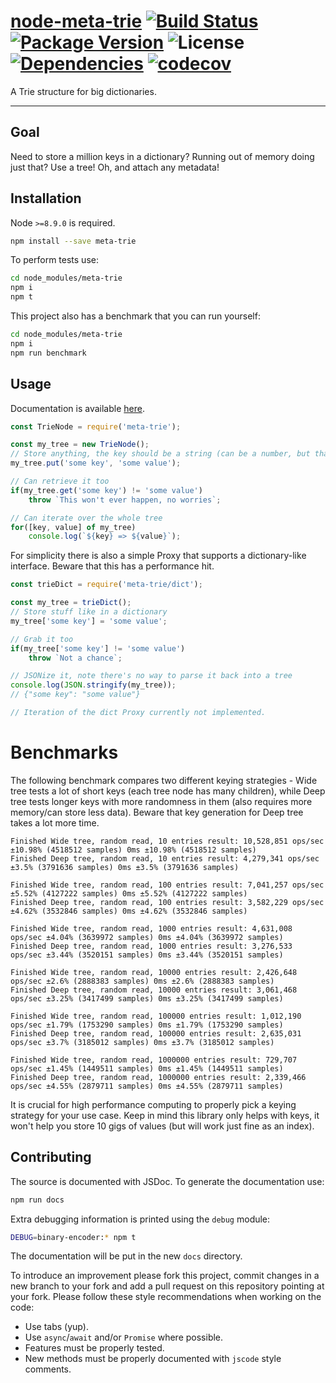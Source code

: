# [node-meta-trie](https://github.com/walasek/node-meta-trie) [![Build Status](https://img.shields.io/travis/walasek/node-meta-trie.svg?style=flat-square)](https://travis-ci.org/walasek/node-meta-trie) [![Package Version](https://img.shields.io/npm/v/meta-trie.svg?style=flat-square)](https://www.npmjs.com/walasek/node-meta-trie) ![License](https://img.shields.io/npm/l/meta-trie.svg?style=flat-square) [![Dependencies](https://david-dm.org/walasek/node-meta-trie.svg)](https://david-dm.org/walasek/node-meta-trie.svg)  [![codecov](https://codecov.io/gh/walasek/node-meta-trie/branch/master/graph/badge.svg)](https://codecov.io/gh/walasek/node-meta-trie)

A Trie structure for big dictionaries.

---

## Goal

Need to store a million keys in a dictionary? Running out of memory doing just that? Use a tree! Oh, and attach any metadata!

## Installation

Node `>=8.9.0` is required.

```bash
npm install --save meta-trie
```

To perform tests use:

```bash
cd node_modules/meta-trie
npm i
npm t
```

This project also has a benchmark that you can run yourself:

```bash
cd node_modules/meta-trie
npm i
npm run benchmark
```

## Usage

Documentation is available [here](https://walasek.github.io/node-meta-trie/).

```javascript
const TrieNode = require('meta-trie');

const my_tree = new TrieNode();
// Store anything, the key should be a string (can be a number, but that's hacky)
my_tree.put('some key', 'some value');

// Can retrieve it too
if(my_tree.get('some key') != 'some value')
	throw `This won't ever happen, no worries`;

// Can iterate over the whole tree
for([key, value] of my_tree)
	console.log(`${key} => ${value}`);
```

For simplicity there is also a simple Proxy that supports a dictionary-like interface. Beware that this has a performance hit.

```javascript
const trieDict = require('meta-trie/dict');

const my_tree = trieDict();
// Store stuff like in a dictionary
my_tree['some key'] = 'some value';

// Grab it too
if(my_tree['some key'] != 'some value')
	throw `Not a chance`;

// JSONize it, note there's no way to parse it back into a tree
console.log(JSON.stringify(my_tree));
// {"some key": "some value"}

// Iteration of the dict Proxy currently not implemented.
```

# Benchmarks

The following benchmark compares two different keying strategies - Wide tree tests a lot of short keys (each tree node has many children), while Deep tree tests longer keys with more randomness in them (also requires more memory/can store less data). Beware that key generation for Deep tree takes a lot more time.

```
Finished Wide tree, random read, 10 entries result: 10,528,851 ops/sec ±10.98% (4518512 samples) 0ms ±10.98% (4518512 samples)
Finished Deep tree, random read, 10 entries result: 4,279,341 ops/sec ±3.5% (3791636 samples) 0ms ±3.5% (3791636 samples)

Finished Wide tree, random read, 100 entries result: 7,041,257 ops/sec ±5.52% (4127222 samples) 0ms ±5.52% (4127222 samples)
Finished Deep tree, random read, 100 entries result: 3,582,229 ops/sec ±4.62% (3532846 samples) 0ms ±4.62% (3532846 samples)

Finished Wide tree, random read, 1000 entries result: 4,631,008 ops/sec ±4.04% (3639972 samples) 0ms ±4.04% (3639972 samples)
Finished Deep tree, random read, 1000 entries result: 3,276,533 ops/sec ±3.44% (3520151 samples) 0ms ±3.44% (3520151 samples)

Finished Wide tree, random read, 10000 entries result: 2,426,648 ops/sec ±2.6% (2888383 samples) 0ms ±2.6% (2888383 samples)
Finished Deep tree, random read, 10000 entries result: 3,061,468 ops/sec ±3.25% (3417499 samples) 0ms ±3.25% (3417499 samples)

Finished Wide tree, random read, 100000 entries result: 1,012,190 ops/sec ±1.79% (1753290 samples) 0ms ±1.79% (1753290 samples)
Finished Deep tree, random read, 100000 entries result: 2,635,031 ops/sec ±3.7% (3185012 samples) 0ms ±3.7% (3185012 samples)

Finished Wide tree, random read, 1000000 entries result: 729,707 ops/sec ±1.45% (1449511 samples) 0ms ±1.45% (1449511 samples)
Finished Deep tree, random read, 1000000 entries result: 2,339,466 ops/sec ±4.55% (2879711 samples) 0ms ±4.55% (2879711 samples)
```

It is crucial for high performance computing to properly pick a keying strategy for your use case. Keep in mind this library only helps with keys, it won't help you store 10 gigs of values (but will work just fine as an index).

## Contributing

The source is documented with JSDoc. To generate the documentation use:

```bash
npm run docs
```

Extra debugging information is printed using the `debug` module:

```bash
DEBUG=binary-encoder:* npm t
```

The documentation will be put in the new `docs` directory.

To introduce an improvement please fork this project, commit changes in a new branch to your fork and add a pull request on this repository pointing at your fork. Please follow these style recommendations when working on the code:

* Use tabs (yup).
* Use `async`/`await` and/or `Promise` where possible.
* Features must be properly tested.
* New methods must be properly documented with `jscode` style comments.